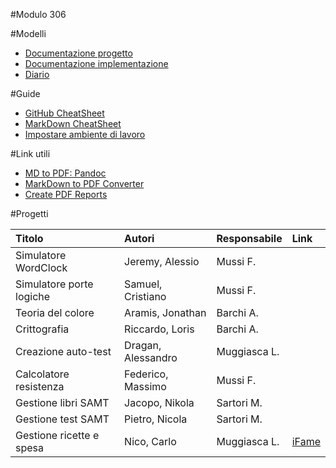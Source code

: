 #Modulo 306


#Modelli
  - [Documentazione progetto](Modelli/ModelloDocProgettazione.md)
  - [Documentazione implementazione](Modelli/ModelloDocImplementazione.md)
  - [Diario](Modelli/ModelloDiario.md)


#Guide

- [GitHub CheatSheet](Guide/github-cheatsheet.pdf)
- [MarkDown CheatSheet](Guide/markdownCheatSheet.md)
- [Impostare ambiente di lavoro](Guide/ImpostareAmbienteLavoro.md)



#Link utili
- [MD to PDF: Pandoc](www.pandoc.org)
- [MarkDown to PDF Converter](http://www.markdowntopdf.com/)
- [Create PDF Reports](https://medium.com/@sorenlind/create-pdf-reports-using-r-r-markdown-latex-and-knitr-on-windows-10-952b0c48bfa9#.49ii34y7a)


#Progetti

|Titolo                   |Autori             |Responsabile         |Link           |
|:------------------------|:------------------|:--------------------|:--------------|
|Simulatore WordClock     |Jeremy, Alessio    |Mussi F.             |               |
|Simulatore porte logiche |Samuel, Cristiano  |Mussi F.             |               |
|Teoria del colore        |Aramis, Jonathan   |Barchi A.            |               |
|Crittografia             |Riccardo, Loris    |Barchi A.            |               |
|Creazione auto-test      |Dragan, Alessandro |Muggiasca L.         |               |
|Calcolatore resistenza   |Federico, Massimo  |Mussi F.             |               |
|Gestione libri SAMT      |Jacopo, Nikola     |Sartori M.           |               |
|Gestione test SAMT       |Pietro, Nicola     |Sartori M.           |               |
|Gestione ricette e spesa |Nico, Carlo        |Muggiasca L.         |[iFame](https://github.com/Bogcar/iFame)   |



